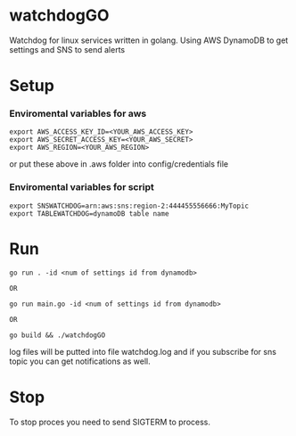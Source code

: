 # watchdogGO
Watchdog for linux services written in golang. Using AWS DynamoDB to get settings and SNS to send alerts 

# Setup 

### Enviromental variables for aws
```
export AWS_ACCESS_KEY_ID=<YOUR_AWS_ACCESS_KEY>
export AWS_SECRET_ACCESS_KEY=<YOUR_AWS_SECRET>
export AWS_REGION=<YOUR_AWS_REGION>
```
or put these above in .aws folder into config/credentials file



### Enviromental variables for script 

```
export SNSWATCHDOG=arn:aws:sns:region-2:444455556666:MyTopic
export TABLEWATCHDOG=dynamoDB table name 
```

# Run  


``` 
go run . -id <num of settings id from dynamodb>

OR

go run main.go -id <num of settings id from dynamodb>

OR 

go build && ./watchdogGO
```

log files will be putted into file watchdog.log and if you subscribe for sns topic you can get notifications as well.

# Stop 
To stop proces you need to send SIGTERM to process. 
